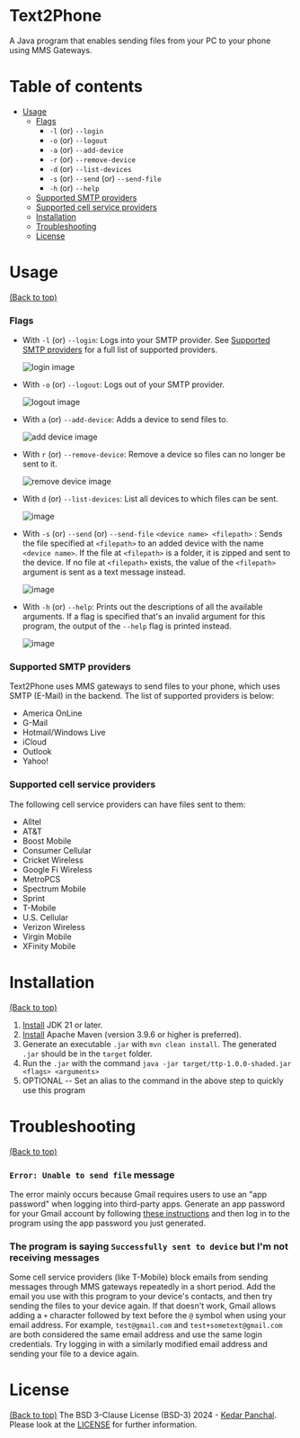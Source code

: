 # Text2Phone
A Java program that enables sending files from your PC to your phone using MMS Gateways.

# Table of contents
- [Usage](#usage)
    - [Flags](#flags)
      - `-l` (or) `--login`
      - `-o` (or) `--logout`
      - `-a` (or) `--add-device`
      - `-r` (or) `--remove-device`
      - `-d` (or) `--list-devices`
      - `-s` (or) `--send` (or) `--send-file`
      - `-h` (or) `--help`
    - [Supported SMTP providers](#supported-smtp-providers)
    - [Supported cell service providers](#supported-cell-service-providers)
  - [Installation](#installation)
  - [Troubleshooting](#troubleshooting)
  - [License](#license)

# Usage
[(Back to top)](#table-of-contents)
### Flags
- With `-l` (or) `--login`: Logs into your SMTP provider. See [Supported SMTP providers](#supported-smtp-providers) for a full list of supported providers.

  ![login image](https://github.com/KedarPanchal/Text2Phone/assets/115903691/224478f9-8599-4a41-b44c-be596f637b8b)

  
- With `-o` (or) `--logout`: Logs out of your SMTP provider.

  ![logout image](https://github.com/KedarPanchal/Text2Phone/assets/115903691/fde82bdb-5ec1-4c9e-bb54-3dc52e7308f5)

- With `a` (or) `--add-device`: Adds a device to send files to.

  ![add device image](https://github.com/KedarPanchal/Text2Phone/assets/115903691/665a17a1-6dd1-4b07-9cfb-cf78cc426514)

- With `r` (or) `--remove-device`: Remove a device so files can no longer be sent to it.

  ![remove device image](https://github.com/KedarPanchal/Text2Phone/assets/115903691/90c92505-55f8-4677-8a90-faef1f213e26)

- With `d` (or) `--list-devices`: List all devices to which files can be sent.

  ![image](https://github.com/KedarPanchal/Text2Phone/assets/115903691/7c2f73a5-a364-4565-bbcb-4d7335988ef6)

- With `-s` (or) `--send` (or) `--send-file` `<device name> <filepath>` : Sends the file specified at `<filepath>` to an added device with the name `<device name>`. If the file at `<filepath>` is a folder, it is zipped and sent to the device. If no file at `<filepath>` exists, the value of the `<filepath>` argument is sent as a text message instead.

  ![image](https://github.com/KedarPanchal/Text2Phone/assets/115903691/bf4ac659-39ad-47f9-b677-5e04d15c2a97)
  
- With `-h` (or) `--help`: Prints out the descriptions of all the available arguments. If a flag is specified that's an invalid argument for this program, the output of the `--help` flag is printed instead.

  ![image](https://github.com/KedarPanchal/Text2Phone/assets/115903691/82562390-8d20-4c9b-acf9-8004782700fc)

### Supported SMTP providers

Text2Phone uses MMS gateways to send files to your phone, which uses SMTP (E-Mail) in the backend. The list of supported providers is below:
- America OnLine
- G-Mail
- Hotmail/Windows Live
- iCloud
- Outlook
- Yahoo!

### Supported cell service providers

The following cell service providers can have files sent to them:
- Alltel
- AT&T
- Boost Mobile
- Consumer Cellular
- Cricket Wireless
- Google Fi Wireless
- MetroPCS
- Spectrum Mobile
- Sprint
- T-Mobile
- U.S. Cellular
- Verizon Wireless
- Virgin Mobile
- XFinity Mobile

# Installation
[(Back to top)](#table-of-contents)

1. [Install](https://www.oracle.com/java/technologies/downloads/) JDK 21 or later.
2. [Install](https://maven.apache.org/download.cgi) Apache Maven (version 3.9.6 or higher is preferred).
3. Generate an executable `.jar` with `mvn clean install`. The generated `.jar` should be in the `target` folder.
4. Run the `.jar` with the command `java -jar target/ttp-1.0.0-shaded.jar <flags> <arguments>`
5. OPTIONAL -- Set an alias to the command in the above step to quickly use this program

# Troubleshooting
[(Back to top)](#table-of-contents)
### `Error: Unable to send file` message
The error mainly occurs because Gmail requires users to use an "app password" when logging into third-party apps. Generate an app password for your Gmail account by following [these instructions](https://support.google.com/accounts/answer/185833?hl=en) and then log in to the program using the app password you just generated. 
### The program is saying `Successfully sent to device` but I'm not receiving messages
Some cell service providers (like T-Mobile) block emails from sending messages through MMS gateways repeatedly in a short period. Add the email you use with this program to your device's contacts, and then try sending the files to your device again. If that doesn't work, Gmail allows adding a `+` character followed by text before the `@` symbol when using your email address. For example, `test@gmail.com` and `test+sometext@gmail.com` are both considered the same email address and use the same login credentials. Try logging in with a similarly modified email address and sending your file to a device again.

# License
[(Back to top)](#table-of-contents)
The BSD 3-Clause License (BSD-3) 2024 - [Kedar Panchal](https://github.com/KedarPanchal). Please look at the [LICENSE](LICENSE) for further information.
